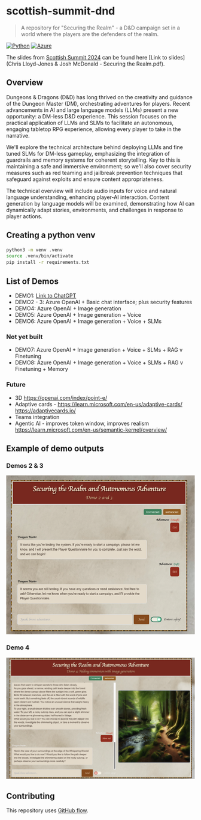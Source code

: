 # scottish-summit-dnd
> A repository for "Securing the Realm" - a D&D campaign set in a world where the players are the defenders of the realm.

[![Python](https://img.shields.io/badge/--3178C6?logo=python&logoColor=ffffff)](https://www.python.org/)
[![Azure](https://img.shields.io/badge/--3178C6?logo=microsoftazure&logoColor=ffffff)](https://learn.microsoft.com/en-us/azure/developer/azure-developer-cli/?WT.mc_id=AI-MVP-5004204)

The slides from [Scottish Summit 2024](https://www.scottishsummit.com/) can be found here [Link to slides](Chris Lloyd-Jones & Josh McDonald - Securing the Realm.pdf).

## Overview
Dungeons & Dragons (D&D) has long thrived on the creativity and guidance of the Dungeon Master (DM), orchestrating adventures for players. Recent advancements in AI and large language models (LLMs) present a new opportunity: a DM-less D&D experience. This session focuses on the practical application of LLMs and SLMs to facilitate an autonomous, engaging tabletop RPG experience, allowing every player to take in the narrative.

We'll explore the technical architecture behind deploying LLMs and fine tuned SLMs for DM-less gameplay, emphasizing the integration of guardrails and memory systems for coherent storytelling. Key to this is maintaining a safe and immersive environment; so we'll also cover security measures such as red teaming and jailbreak prevention techniques that safeguard against exploits and ensure content appropriateness.

The technical overview will include audio inputs for voice and natural language understanding, enhancing player-AI interaction. Content generation by language models will be examined, demonstrating how AI can dynamically adapt stories, environments, and challenges in response to player actions.

## Creating a python venv
```bash
python3 -m venv .venv
source .venv/bin/activate
pip install -r requirements.txt
```

## List of Demos
- DEMO1: [Link to ChatGPT](https://chatgpt.com/g/g-iPYbbC5Ft-securing-the-realm)
- DEMO2 - 3: Azure OpenAI + Basic chat interface; plus security features
- DEMO4: Azure OpenAI + Image generation
- DEMO5: Azure OpenAI + Image generation + Voice
- DEMO6: Azure OpenAI + Image generation + Voice + SLMs
### Not yet built
- DEMO7: Azure OpenAI + Image generation + Voice + SLMs + RAG v Finetuning
- DEMO8: Azure OpenAI + Image generation + Voice + SLMs + RAG v Finetuning + Memory

### Future
- 3D https://openai.com/index/point-e/
- Adaptive cards - https://learn.microsoft.com/en-us/adaptive-cards/ https://adaptivecards.io/
- Teams integration
- Agentic AI - improves token window, improves realism https://learn.microsoft.com/en-us/semantic-kernel/overview/


## Example of demo outputs
### Demos 2 & 3
![Demo 3](./assets/demo2and3.png)
### Demo 4
![Demo 4](./assets/demo4.png)
## Contributing
This repository uses [GitHub flow](https://guides.github.com/introduction/flow/).